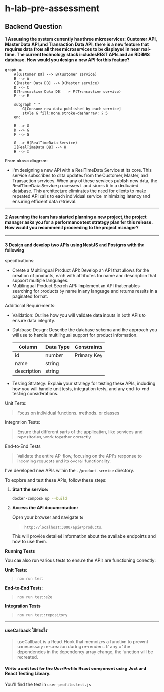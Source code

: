 # h-lab-pre-assessment

## Backend Question
#### 1 Assuming the system currently has three microservices: Customer API, Master Data API,and Transaction Data API, there is a new feature that requires data from all three microservices to be displayed in near real-time. The current technology stack includesREST APIs and an RDBMS database. How would you design a new API for this feature?

```mermaid
graph TD
    A[Customer DB] --> B(Customer service)
    B --> A
    C[Master Data DB] --> D(Master service)
    D --> C
    E[Transaction Data DB] --> F(Transaction service)
    F --> E

    subgraph " "
        G[Consume new data published by each service]
        style G fill:none,stroke-dasharray: 5 5
    end

    B --> G
    D --> G
    F --> G

    G --> H(RealTimeData Service)
    I[RealTimeData DB] --> H
    H --> I
```

From above diagram: 
- I'm designing a new API with a RealTimeData Service at its core. This service subscribes to data updates from the Customer, Master, and Transaction services. When any of these services publish new data, the RealTimeData Service processes it and stores it in a dedicated database. This architecture eliminates the need for clients to make repeated API calls to each individual service, minimizing latency and ensuring efficient data retrieval.
---

#### 2 Assuming the team has started planning a new project, the project manager asks you for a performance test strategy plan for this release. How would you recommend proceeding to the project manager?


----

#### 3 Design and develop two APIs using NestJS and Postgres with the following
specifications:
- Create a Multilingual Product API: Develop an API that allows for the creation
of products, each with attributes for name and description that support multiple
languages.
- Multilingual Product Search API: Implement an API that enables searching for
products by name in any language and returns results in a paginated format.

Additional Requirements:
- Validation: Outline how you will validate data inputs in both APIs to ensure data
integrity.

- Database Design: Describe the database schema and the approach you will use to
handle multilingual support for product information.

    | Column | Data Type | Constraints |
    |---|---|---|
    | id | number | Primary Key |
    | name | string |  |
    | description | string |  |

- Testing Strategy: Explain your strategy for testing these APIs, including how you
will handle unit tests, integration tests, and any end-to-end testing considerations.

Unit Tests:
> Focus on individual functions, methods, or classes

Integration Tests:
> Ensure that different parts of the application, like services and repositories, work together correctly.

End-to-End Tests:
> Validate the entire API flow, focusing on the API's response to incoming requests and its overall functionality.

I've developed new APIs within the `./product-service` directory.

To explore and test these APIs, follow these steps:

1. **Start the service:**

   ```bash
   docker-compose up --build 
   ```

2. **Access the API documentation:**

   Open your browser and navigate to 
   > `http://localhost:3000/api#/products`. 
   
   This will provide detailed information about the available endpoints and how to use them.

**Running Tests**

You can also run various tests to ensure the APIs are functioning correctly:

**Unit Tests:** 
> `npm run test`

**End-to-End Tests:** 
> `npm run test:e2e`

**Integration Tests:** 
> `npm run test:repository`


-------

#### useCallback ใช้ทําอะไร

>useCallback is a React Hook that memoizes a function to prevent unnecessary re-creation during re-renders. If any of the dependencies in the dependency array change, the function will be recreated.

#### Write a unit test for the UserProfile React component using Jest and React Testing Library.
You'll find the test in 
`user-profile.test.js`